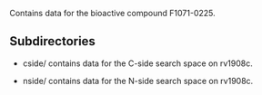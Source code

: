 Contains data for the bioactive compound F1071-0225.

## Subdirectories

- cside/ contains data for the C-side search space on rv1908c.

- nside/ contains data for the N-side search space on rv1908c.

